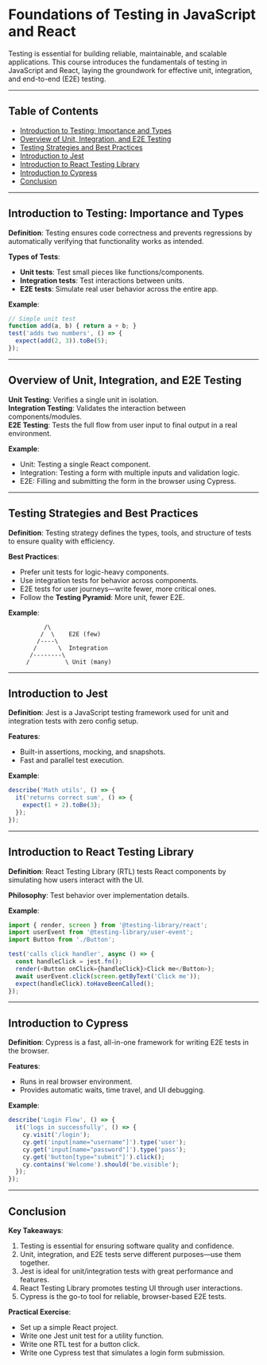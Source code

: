 
# Foundations of Testing in JavaScript and React

Testing is essential for building reliable, maintainable, and scalable applications. This course introduces the fundamentals of testing in JavaScript and React, laying the groundwork for effective unit, integration, and end-to-end (E2E) testing.

---

## Table of Contents

- [Introduction to Testing: Importance and Types](#introduction-to-testing-importance-and-types)  
- [Overview of Unit, Integration, and E2E Testing](#overview-of-unit-integration-and-e2e-testing)  
- [Testing Strategies and Best Practices](#testing-strategies-and-best-practices)  
- [Introduction to Jest](#introduction-to-jest)  
- [Introduction to React Testing Library](#introduction-to-react-testing-library)  
- [Introduction to Cypress](#introduction-to-cypress)  
- [Conclusion](#conclusion)

---

## Introduction to Testing: Importance and Types

**Definition**: Testing ensures code correctness and prevents regressions by automatically verifying that functionality works as intended.

**Types of Tests**:
- **Unit tests**: Test small pieces like functions/components.
- **Integration tests**: Test interactions between units.
- **E2E tests**: Simulate real user behavior across the entire app.

**Example**:
```js
// Simple unit test
function add(a, b) { return a + b; }
test('adds two numbers', () => {
  expect(add(2, 3)).toBe(5);
});
```

---

## Overview of Unit, Integration, and E2E Testing

**Unit Testing**: Verifies a single unit in isolation.  
**Integration Testing**: Validates the interaction between components/modules.  
**E2E Testing**: Tests the full flow from user input to final output in a real environment.

**Example**:
- Unit: Testing a single React component.
- Integration: Testing a form with multiple inputs and validation logic.
- E2E: Filling and submitting the form in the browser using Cypress.

---

## Testing Strategies and Best Practices

**Definition**: Testing strategy defines the types, tools, and structure of tests to ensure quality with efficiency.

**Best Practices**:
- Prefer unit tests for logic-heavy components.
- Use integration tests for behavior across components.
- E2E tests for user journeys—write fewer, more critical ones.
- Follow the **Testing Pyramid**: More unit, fewer E2E.

**Example**:
```
          /\
         /  \    E2E (few)
        /----\
       /      \  Integration
      /--------\
     /          \ Unit (many)
```

---

## Introduction to Jest

**Definition**: Jest is a JavaScript testing framework used for unit and integration tests with zero config setup.

**Features**:
- Built-in assertions, mocking, and snapshots.
- Fast and parallel test execution.

**Example**:
```js
describe('Math utils', () => {
  it('returns correct sum', () => {
    expect(1 + 2).toBe(3);
  });
});
```

---

## Introduction to React Testing Library

**Definition**: React Testing Library (RTL) tests React components by simulating how users interact with the UI.

**Philosophy**: Test behavior over implementation details.

**Example**:
```js
import { render, screen } from '@testing-library/react';
import userEvent from '@testing-library/user-event';
import Button from './Button';

test('calls click handler', async () => {
  const handleClick = jest.fn();
  render(<Button onClick={handleClick}>Click me</Button>);
  await userEvent.click(screen.getByText('Click me'));
  expect(handleClick).toHaveBeenCalled();
});
```

---

## Introduction to Cypress

**Definition**: Cypress is a fast, all-in-one framework for writing E2E tests in the browser.

**Features**:
- Runs in real browser environment.
- Provides automatic waits, time travel, and UI debugging.

**Example**:
```js
describe('Login Flow', () => {
  it('logs in successfully', () => {
    cy.visit('/login');
    cy.get('input[name="username"]').type('user');
    cy.get('input[name="password"]').type('pass');
    cy.get('button[type="submit"]').click();
    cy.contains('Welcome').should('be.visible');
  });
});
```

---

## Conclusion

**Key Takeaways**:
1. Testing is essential for ensuring software quality and confidence.
2. Unit, integration, and E2E tests serve different purposes—use them together.
3. Jest is ideal for unit/integration tests with great performance and features.
4. React Testing Library promotes testing UI through user interactions.
5. Cypress is the go-to tool for reliable, browser-based E2E tests.

**Practical Exercise**:
- Set up a simple React project.
- Write one Jest unit test for a utility function.
- Write one RTL test for a button click.
- Write one Cypress test that simulates a login form submission.
